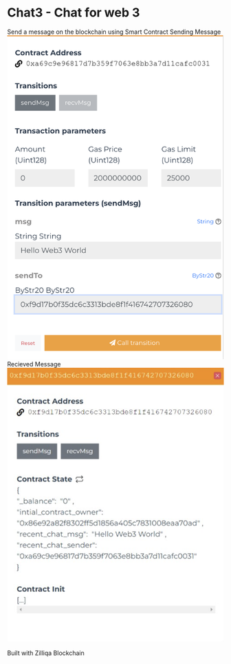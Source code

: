 # Chat3 - Chat for web 3

Send a message on the blockchain using Smart Contract
Sending Message
![img](/demo/2.png)
Recieved Message 
![img](/demo/4.png)

Built with Zilliqa Blockchain
